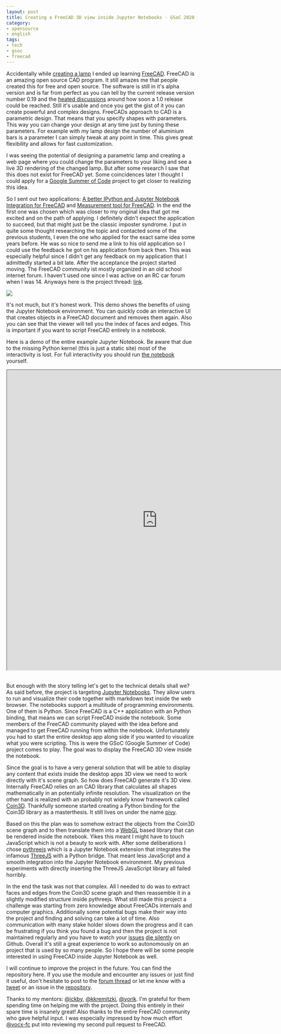 ```yaml
---
layout: post
title: Creating a FreeCAD 3D view inside Jupyter Notebooks - GSoC 2020
category:
- opensource
- english
tags:
- tech
- gsoc
- freecad
---
```


Accidentally while [creating a lamp](https://forum.freecadweb.org/viewtopic.php?f=24&t=48957) I ended up learning [FreeCAD](https://www.freecadweb.org). FreeCAD is an amazing open source CAD program. It still amazes me that people created this for free and open source. The software is still in it's alpha version and is far from perfect as you can tell by the current release version number 0.19 and the [heated discussions](https://forum.freecadweb.org/viewtopic.php?t=43461) around how soon a 1.0 release could be reached. Still it's usable and once you get the gist of it you can create powerful and complex designs. FreeCADs approach to CAD is a parametric design. That means that you specify shapes with parameters. This way you can change your design at any time just by tuning these parameters. For example with my lamp design the number of aluminium bars is a parameter I can simply tweak at any point in time. This gives great flexibility and allows for fast customization.

I was seeing the potential of designing a parametric lamp and creating a web page where you could change the parameters to your liking and see a live 3D rendering of the changed lamp. But after some research I saw that this does not exist for FreeCAD yet. Some coincidences later I thought I could apply for a [Google Summer of Code](https://summerofcode.withgoogle.com) project to get closer to realizing this idea.

<!--more-->

So I sent out two applications: [A better IPython and Jupyter Notebook Integration for FreeCAD](https://docs.google.com/document/d/1VgfsD06Qvb87S-tQazfTsyYTp14Z3EjF4V9puPVNCTQ/edit?usp=sharing) and [Measurement tool for FreeCAD](https://docs.google.com/document/d/1lxe3MTVMQYnv6r3W7KuuzcKgY_rLS2Qgd6FjZlstwaU/edit?usp=sharing). In the end the first one was chosen which was closer to my original idea that got me excited and on the path of applying. I definitely didn't expect the application to succeed, but that might just be the classic imposter syndrome. I put in quite some thought researching the topic and contacted some of the previous students, I even the one who applied for the exact same idea some years before. He was so nice to send me a link to his old application so I could use the feedback he got on his application from back then. This was especially helpful since I didn't get any feedback on my application that I admittedly started a bit late. After the acceptance the project started moving. The FreeCAD community ist mostly organized in an old school internet forum. I haven't used one since I was active on an RC car forum when I was 14. Anyways here is the project thread: [link](https://forum.freecadweb.org/viewtopic.php?f=8&t=46039).

![](/images/gsoc-2020-interactivity-demo.gif)
<p class="caption">It's not much, but it's honest work. This demo shows the benefits of using the Jupyter Notebook environment. You can quickly code an interactive UI that creates objects in a FreeCAD document and removes them again. Also you can see that the viewer will tell you the index of faces and edges. This is important if you want to script FreeCAD entirely in a notebook.</p>

Here is a demo of the entire example Jupyter Notebook. Be aware that due to the missing Python kernel (this is just a static site) most of the interactivity is lost. For full interactivity you should run [the notebook](https://github.com/kryptokommunist/Jupyter_FreeCAD/blob/7dc507e295525909668996adf47bb0df68950fdf/FreeCAD%20inside%20Jupyter%20Notebook%20-%20Examples.ipynb) yourself.

<iframe width="800" height="800" src="https://kryptokommun.ist/google-summer-of-code-2020" style="width: 800px; display:block;"></iframe>

<br>But enough with the story telling let's get to the technical details shall we? As said before, the project is targeting [Jupyter Notebooks](https://jupyter.org). They allow users to run and visualize their code together with markdown text inside the web browser. The notebooks support a multitude of programming environments. One of them is Python. Since FreeCAD is a C++ application with an Python binding, that means we can script FreeCAD inside the notebook. Some members of the FreeCAD community played with the idea before and managed to get FreeCAD running from within the notebook. Unfortunately you had to start the entire desktop app along side if you wanted to visualize what you were scripting. This is were the GSoC (Google Summer of Code) project comes to play. The goal was to display the FreeCAD 3D view inside the notebook.

Since the goal is to have a very general solution that will be able to display any content that exists inside the desktop apps 3D view we need to work directly with it's scene graph. So how does FreeCAD generate it's 3D view. Internally FreeCAD relies on an CAD library that calculates all shapes mathematically in an potentially infinite resolution. The visualization on the other hand is realized with an probably not widely know framework called [Coin3D](https://coin3d.github.io). Thankfully someone started creating a Python binding for the Coin3D library as a masterthesis. It still lives on under the name [pivy](https://github.com/coin3d/pivy).

Based on this the plan was to somehow extract the objects from the Coin3D scene graph and to then translate them into a [WebGL](https://en.wikipedia.org/wiki/WebGL) based library that can be rendered inside the notebook. Yikes this meant I might have to touch JavaScript which is not a beauty to work with. After some deliberations I chose [pythreejs](https://github.com/jupyter-widgets/pythreejs) which is a Jupyter Notebook extension that integrates the infamous [ThreeJS](https://github.com/mrdoob/three.js) with a Python bridge. That meant less JavaScript and a smooth integration into the Jupyter Notebook environment. My previous experiments with directly inserting the ThreeJS JavaScript library all failed horribly.

In the end the task was not that complex. All I needed to do was to extract faces and edges from the Coin3D scene graph and then reassemble it in a slightly modified structure inside pythreejs. What still made this project a challenge was starting from zero knowledge about FreeCADs internals and computer graphics. Additionally some potential bugs make their way into the project and finding and solving can take a lot of time. Also communication with many stake holder slows down the progress and it can be frustrating if you think you found a bug and then the project is not maintained regularly and you have to watch your [issues](https://github.com/jupyter-widgets/pythreejs/issues/329) [die silently](https://github.com/jupyter-widgets/pythreejs/issues/331) on Github. Overall it's still a great experience to work so autonomously on an project that is used by so many people. So I hope there will be some people interested in using FreeCAD inside Jupyter Notebook as well.

I will continue to improve the project in the future. You can find the repository here. If you use the module and encounter any issues or just find it useful, don't hesitate to post to the [forum thread](https://forum.freecadweb.org/viewtopic.php?f=8&t=46039) or let me know with a [tweet](https://twitter.com/kryptokommunist) or an issue in the [repository](https://github.com/kryptokommunist/Jupyter_FreeCAD).

Thanks to my mentors: [@ickby](https://forum.freecadweb.org/memberlist.php?mode=viewprofile&u=686), [@kkremitzki](https://twitter.com/thekurtwk), [@yorik](https://twitter.com/yorikvanhavre). I'm grateful for them spending time on helping me with the project. Doing this entirely in their spare time is insanely great! Also thanks to the entire FreeCAD community who gave helpful input. I was especially impressed by how much effort [@vocx-fc](https://github.com/FreeCAD/FreeCAD/pull/3569) put into reviewing my second pull request to FreeCAD.
